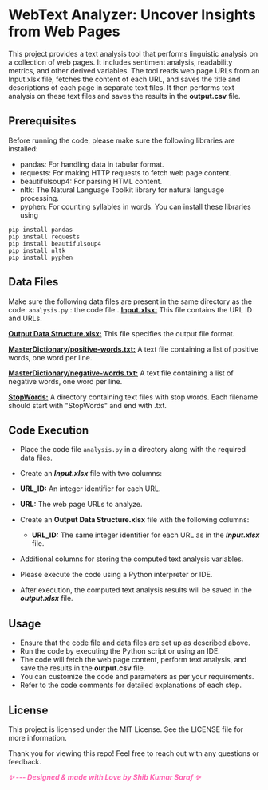 # WebText Analyzer: Uncover Insights from Web Pages
This project provides a text analysis tool that performs linguistic analysis on a collection of web pages. It includes sentiment analysis, readability metrics, and other derived variables. The tool reads web page URLs from an Input.xlsx file, fetches the content of each URL, and saves the title and descriptions of each page in separate text files. It then performs text analysis on these text files and saves the results in the **output.csv** file.

## Prerequisites
Before running the code, please make sure the following libraries are installed:

* pandas: For handling data in tabular format.
* requests: For making HTTP requests to fetch web page content.
* beautifulsoup4: For parsing HTML content.
* nltk: The Natural Language Toolkit library for natural language processing.
* pyphen: For counting syllables in words.
You can install these libraries using

```
pip install pandas
pip install requests
pip install beautifulsoup4
pip install nltk
pip install pyphen
```
## **Data Files**
Make sure the following data files are present in the same directory as the code:
  `analysis.py` : the code file..
<u>**Input.xlsx:**</u> This file contains the URL ID and URLs.

<u>**Output Data Structure.xlsx:**</u> This file specifies the output file format.

<u>**MasterDictionary/positive-words.txt:**</u> A text file containing a list of positive words, one word per line.

<u>**MasterDictionary/negative-words.txt:**</u> A text file containing a list of negative words, one word per line.

<u>**StopWords:**</u> A directory containing text files with stop words. Each filename should start with "StopWords" and end with .txt.

## Code Execution
* Place the code file  `analysis.py` in a directory along with the required data files.

* Create an ***Input.xlsx*** file with two columns:

* **URL_ID:** An integer identifier for each URL.
  
* **URL:** The web page URLs to analyze.
  
* Create an **Output Data Structure.xlsx** file with the following columns:
  
    * **URL_ID:** The same integer identifier for each URL as in the ***Input.xlsx*** file.

* Additional columns for storing the computed text analysis variables.

* Please execute the code using a Python interpreter or IDE.

* After execution, the computed text analysis results will be saved in the ***output.xlsx*** file.

## Usage
* Ensure that the code file and data files are set up as described above.
* Run the code by executing the Python script or using an IDE.
* The code will fetch the web page content, perform text analysis, and save the results in the **output.csv** file.
* You can customize the code and parameters as per your requirements.
* Refer to the code comments for detailed explanations of each step.
  
## License
This project is licensed under the MIT License. See the LICENSE file for more information.

Thank you for viewing this repo! Feel free to reach out with any questions or feedback.

<em style="color: #ff66b2; font-weight: bold;">✨ --- Designed & made with Love by Shib Kumar Saraf ✨</em>
